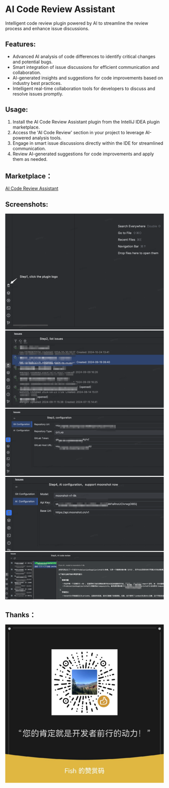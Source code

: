 # AI Code Review Assistant

Intelligent code review plugin powered by AI to streamline the review process and enhance issue discussions.

## Features:

- Advanced AI analysis of code differences to identify critical changes and potential bugs.
- Smart integration of issue discussions for efficient communication and collaboration.
- AI-generated insights and suggestions for code improvements based on industry best practices.
- Intelligent real-time collaboration tools for developers to discuss and resolve issues promptly.

## Usage:

1. Install the AI Code Review Assistant plugin from the IntelliJ IDEA plugin marketplace.
2. Access the 'AI Code Review' section in your project to leverage AI-powered analysis tools.
3. Engage in smart issue discussions directly within the IDE for streamlined communication.
4. Review AI-generated suggestions for code improvements and apply them as needed.

## Marketplace：
[AI Code Review Assistant](https://plugins.jetbrains.com/plugin/25704-ai-code-review-assistant?noRedirect=true)

## Screenshots:

![Step1](https://github.com/wenxiaoyu/AICodeReviewAssistant/blob/main/Step1.png)
![Step2](https://github.com/wenxiaoyu/AICodeReviewAssistant/blob/main/Step2.png)
![Step3](https://github.com/wenxiaoyu/AICodeReviewAssistant/blob/main/Step3.png)
![Step4](https://github.com/wenxiaoyu/AICodeReviewAssistant/blob/main/Step4.png)
![Step5](https://github.com/wenxiaoyu/AICodeReviewAssistant/blob/main/Step5.png)

## Thanks：
![Thanks](https://github.com/wenxiaoyu/AICodeReviewAssistant/blob/main/PaidCode.jpeg)
